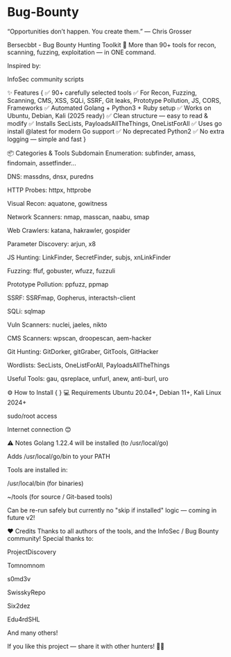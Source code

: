 # Bug-Bounty
“Opportunities don’t happen. You create them.” — Chris Grosser

Bersecbbt - Bug Bounty Hunting Toolkit 🚀
More than 90+ tools for recon, scanning, fuzzing, exploitation — in ONE command.

Inspired by:

InfoSec community scripts

✨ Features
{
✅ 90+ carefully selected tools
✅ For Recon, Fuzzing, Scanning, CMS, XSS, SQLi, SSRF, Git leaks, Prototype Pollution, JS, CORS, Frameworks
✅ Automated Golang + Python3 + Ruby setup
✅ Works on Ubuntu, Debian, Kali (2025 ready)
✅ Clean structure — easy to read & modify
✅ Installs SecLists, PayloadsAllTheThings, OneListForAll
✅ Uses go install @latest for modern Go support
✅ No deprecated Python2
✅ No extra logging — simple and fast
}

📦 Categories & Tools
Subdomain Enumeration: subfinder, amass, findomain, assetfinder...

DNS: massdns, dnsx, puredns

HTTP Probes: httpx, httprobe

Visual Recon: aquatone, gowitness

Network Scanners: nmap, masscan, naabu, smap

Web Crawlers: katana, hakrawler, gospider

Parameter Discovery: arjun, x8

JS Hunting: LinkFinder, SecretFinder, subjs, xnLinkFinder

Fuzzing: ffuf, gobuster, wfuzz, fuzzuli

Prototype Pollution: ppfuzz, ppmap

SSRF: SSRFmap, Gopherus, interactsh-client

SQLi: sqlmap

Vuln Scanners: nuclei, jaeles, nikto

CMS Scanners: wpscan, droopescan, aem-hacker

Git Hunting: GitDorker, gitGraber, GitTools, GitHacker

Wordlists: SecLists, OneListForAll, PayloadsAllTheThings

Useful Tools: gau, qsreplace, unfurl, anew, anti-burl, uro

⚙️ How to Install
{
}
💻 Requirements
Ubuntu 20.04+, Debian 11+, Kali Linux 2024+

sudo/root access

Internet connection 😊

⚠️ Notes
Golang 1.22.4 will be installed (to /usr/local/go)

Adds /usr/local/go/bin to your PATH

Tools are installed in:

/usr/local/bin (for binaries)

~/tools (for source / Git-based tools)

Can be re-run safely but currently no "skip if installed" logic — coming in future v2!

❤️ Credits
Thanks to all authors of the tools, and the InfoSec / Bug Bounty community!
Special thanks to:

ProjectDiscovery

Tomnomnom

s0md3v

SwisskyRepo

Six2dez

Edu4rdSHL

And many others!

If you like this project — share it with other hunters! 🐞🚀

